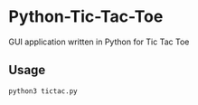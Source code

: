 # Python-Tic-Tac-Toe
GUI application written in Python for Tic Tac Toe

## Usage
```
python3 tictac.py
```
